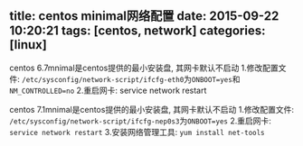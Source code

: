 title: centos minimal网络配置
date: 2015-09-22 10:20:21
tags: [centos, network]
categories: [linux]
---

centos 6.7mnimal是centos提供的最小安装盘, 其网卡默认不启动
1.修改配置文件: `/etc/sysconfig/network-script/ifcfg-eth0`为`ONBOOT=yes`和`NM_CONTROLLED=no`
2.重启网卡: service network restart


centos 7.1mnimal是centos提供的最小安装盘, 其网卡默认不启动
1.修改配置文件: `/etc/sysconfig/network-script/ifcfg-nep0s3`为`ONBOOT=yes`
2.重启网卡: `service network restart`
3.安装网络管理工具: `yum install net-tools`